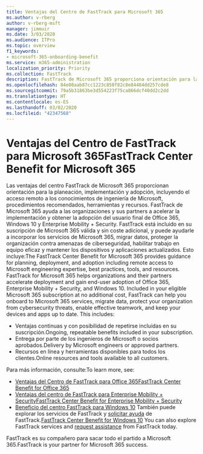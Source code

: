 ```yaml
---
title: Ventajas del Centro de FastTrack para Microsoft 365
ms.author: v-rberg
author: v-rberg-msft
manager: jimmuir
ms.date: 3/03/2020
ms.audience: ITPro
ms.topic: overview
f1_keywords:
- microsoft-365-onboarding-benefit
ms.service: m365-administration
localization_priority: Priority
ms.collection: FastTrack
description: FastTrack de Microsoft 365 proporciona orientación para la planeación, implementación y adopción, incluyendo el acceso remoto a los conocimientos de ingeniería de Microsoft, procedimientos recomendados, herramientas y recursos. FastTrack de Microsoft 365 ayuda a las organizaciones y sus partners a acelerar la implementación y obtener la adopción del usuario final de Office 365, Windows 10 y Enterprise Mobility + Security.
ms.openlocfilehash: 84e08aab87cc1223c858f82c8e84484dd257cde8
ms.sourcegitcommit: 79a5b31863be3d554223f75ca866dcf40dd2c2dd
ms.translationtype: HT
ms.contentlocale: es-ES
ms.lasthandoff: 03/02/2020
ms.locfileid: "42347568"
---
```

# <a name="fasttrack-center-benefit-for-microsoft-365"></a><span data-ttu-id="04b7e-104">Ventajas del Centro de FastTrack para Microsoft 365</span><span class="sxs-lookup"><span data-stu-id="04b7e-104">FastTrack Center Benefit for Microsoft 365</span></span>

<span data-ttu-id="04b7e-p102">Las ventajas del centro FastTrack de Microsoft 365 proporcionan orientación para la planeación, implementación y adopción, incluyendo el acceso remoto a los conocimientos de ingeniería de Microsoft, procedimientos recomendados, herramientas y recursos. FastTrack de Microsoft 365 ayuda a las organizaciones y sus partners a acelerar la implementación y obtener la adopción del usuario final de Office 365, Windows 10 y Enterprise Mobility + Security. FastTrack está incluido en su suscripción de Microsoft 365 válida y sin coste adicional, y puede ayudarle a incorporar los servicios de Microsoft 365, migrar datos, proteger la organización contra amenazas de ciberseguridad, habilitar trabajo en equipo eficaz y mantener los dispositivos y aplicaciones actualizados. Esto incluye:</span><span class="sxs-lookup"><span data-stu-id="04b7e-p102">The FastTrack Center Benefit for Microsoft 365 provides guidance for planning, deployment, and adoption including remote access to Microsoft engineering expertise, best practices, tools, and resources. FastTrack for Microsoft 365 helps organizations and their partners accelerate deployment and gain end-user adoption of Office 365, Enterprise Mobility + Security, and Windows 10. Included in your eligible Microsoft 365 subscription at no additional cost, FastTrack can help you onboard to Microsoft 365 services, migrate data, protect your organization from cybersecurity threats, enable effective teamwork, and keep your devices and apps up to date. This includes:</span></span>

- <span data-ttu-id="04b7e-109">Ventajas continuas y con posibilidad de repetirse incluidas en su suscripción.</span><span class="sxs-lookup"><span data-stu-id="04b7e-109">Ongoing, repeatable benefits included in your subscription.</span></span>
- <span data-ttu-id="04b7e-110">Entrega por parte de los ingenieros de Microsoft o socios aprobados.</span><span class="sxs-lookup"><span data-stu-id="04b7e-110">Delivery by Microsoft engineers or approved partners.</span></span>
- <span data-ttu-id="04b7e-111">Recursos en línea y herramientas disponibles para todos los clientes.</span><span class="sxs-lookup"><span data-stu-id="04b7e-111">Online resources and tools available to all customers.</span></span>
  
<span data-ttu-id="04b7e-112">Para más información, consulte:</span><span class="sxs-lookup"><span data-stu-id="04b7e-112">To learn more, see:</span></span>

- [<span data-ttu-id="04b7e-113">Ventajas del Centro de FastTrack para Office 365</span><span class="sxs-lookup"><span data-stu-id="04b7e-113">FastTrack Center Benefit for Office 365</span></span>](O365-fasttrack-benefit-for-office-365.md) 
- [<span data-ttu-id="04b7e-114">Ventajas del centro de FastTrack para Enterprise Mobility + Security</span><span class="sxs-lookup"><span data-stu-id="04b7e-114">FastTrack Center Benefit for Enterprise Mobility + Security</span></span>](EMS-fasttrack-benefit-for-EMS.md)
- <span data-ttu-id="04b7e-115">[Beneficio del centro FastTrack para Windows 10](Win-10-fasttrack-benefit-for-Windows-10.md) También puede explorar los servicios de FastTrack y [solicitar ayuda](https://go.microsoft.com/fwlink/p/?LinkId=2003903) de FastTrack.</span><span class="sxs-lookup"><span data-stu-id="04b7e-115">[FastTrack Center Benefit for Windows 10](Win-10-fasttrack-benefit-for-Windows-10.md) You can also explore FastTrack services and [request assistance](https://go.microsoft.com/fwlink/p/?LinkId=2003903) from FastTrack today.</span></span>

<span data-ttu-id="04b7e-116">FastTrack es su compañero para sacar todo el partido a Microsoft 365.</span><span class="sxs-lookup"><span data-stu-id="04b7e-116">FastTrack is your partner for Microsoft 365 success.</span></span>
  
  

 
